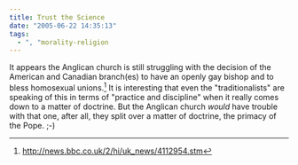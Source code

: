 ```yaml
---
title: Trust the Science
date: "2005-06-22 14:35:13"
tags:
  - ", "morality-religion
---
```

It appears the Anglican church is still struggling with the decision of the
American and Canadian branch(es) to have an openly gay bishop and to bless
homosexual unions.[^1]  It is interesting that even the "traditionalists" are
speaking of this in terms of "practice and discipline" when it really comes down
to a matter of doctrine.   But the Anglican church *would* have trouble
with that one, after all, they split over a matter of doctrine, the primacy of
the Pope.  ;-)

[^1]: <http://news.bbc.co.uk/2/hi/uk_news/4112954.stm>

